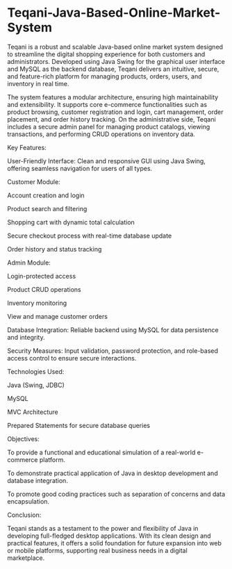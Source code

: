 # Teqani-Java-Based-Online-Market-System
Teqani is a robust and scalable Java-based online market system designed to streamline the digital shopping experience for both customers and administrators. Developed using Java Swing for the graphical user interface and MySQL as the backend database, Teqani delivers an intuitive, secure, and feature-rich platform for managing products, orders, users, and inventory in real time.

The system features a modular architecture, ensuring high maintainability and extensibility. It supports core e-commerce functionalities such as product browsing, customer registration and login, cart management, order placement, and order history tracking. On the administrative side, Teqani includes a secure admin panel for managing product catalogs, viewing transactions, and performing CRUD operations on inventory data.

Key Features:

User-Friendly Interface: Clean and responsive GUI using Java Swing, offering seamless navigation for users of all types.

Customer Module:

Account creation and login

Product search and filtering

Shopping cart with dynamic total calculation

Secure checkout process with real-time database update

Order history and status tracking

Admin Module:

Login-protected access

Product CRUD operations

Inventory monitoring

View and manage customer orders

Database Integration: Reliable backend using MySQL for data persistence and integrity.

Security Measures: Input validation, password protection, and role-based access control to ensure secure interactions.

Technologies Used:

Java (Swing, JDBC)

MySQL

MVC Architecture

Prepared Statements for secure database queries

Objectives:

To provide a functional and educational simulation of a real-world e-commerce platform.

To demonstrate practical application of Java in desktop development and database integration.

To promote good coding practices such as separation of concerns and data encapsulation.

Conclusion:

Teqani stands as a testament to the power and flexibility of Java in developing full-fledged desktop applications. With its clean design and practical features, it offers a solid foundation for future expansion into web or mobile platforms, supporting real business needs in a digital marketplace.
